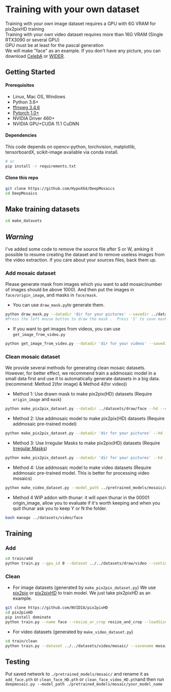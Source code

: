 # Training with your own dataset
Training with your own image dataset requires a GPU with 6G VRAM for pix2pixHD training <br>
Training with your own video dataset requires more than 16G VRAM (Single RTX3090 or several GPU) <br>
GPU must be at least for the pascal generation <br>
We will make "face" as an example. If you don't have any picture, you can download [CelebA](http://mmlab.ie.cuhk.edu.hk/projects/CelebA.html) or [WIDER](http://mmlab.ie.cuhk.edu.hk/projects/WIDERFace/WiderFace_Results.html).

## Getting Started
#### Prerequisites
  - Linux, Mac OS, Windows
  - Python 3.6+
  - [ffmpeg 3.4.6](http://ffmpeg.org/)
  - [Pytorch 1.0+](https://pytorch.org/)
  - NVIDIA Driver 460+
  - NVIDIA GPU+CUDA 11.1 CuDNN<br>
#### Dependencies
This code depends on opencv-python, torchvision, matplotlib, tensorboardX, scikit-image available via conda install.
```bash
# or
pip install -r requirements.txt
```
#### Clone this repo
```bash
git clone https://github.com/HypoX64/DeepMosaics
cd DeepMosaics
```
## Make training datasets
```bash
cd make_datasets
```

## *****Warning*****

I've added some code to remove the source file after S or W, amking it possible to resume creating the dataset and to remove useless images from the video extraction. If you care about your sources files, back them up.

### Add mosaic dataset
Please generate mask from images which you want to add mosaic(number of images should be above 1000). And then put the images in ```face/origin_image```, and masks in ```face/mask```.<br>
* You can use ```draw_mask.py```to generate them.
```bash
python draw_mask.py --datadir 'dir for your pictures' --savedir ../datasets/draw/face
#Press the left mouse button to draw the mask .  Press 'S' to save mask, 'A' to reduce  brush size, 'D' to increase brush size, 'W' to cancel drawing.
```
* If you want to get images from videos, you can use ```get_image_from_video.py```
```bash
python get_image_from_video.py --datadir 'dir for your videos' --savedir ../datasets/video2image --fps 1
```
### Clean mosaic dataset
We provide several methods for generating clean mosaic datasets. However, for better effect, we recommend train a addmosaic model in a small data  first and use it to automatically generate datasets in a big data. (recommend: Method 2(for image) & Method 4(for video))
* Method 1: Use drawn mask to make pix2pix(HD) datasets   (Require``` origin_image``` and ```mask```)
```bash
python make_pix2pix_dataset.py --datadir ../datasets/draw/face --hd --outsize 512 --fold 1 --name face --savedir ../datasets/pix2pix/face --mod drawn --minsize 128 --square
```
* Method 2: Use addmosaic model to make pix2pix(HD) datasets (Require addmosaic pre-trained model)
```bash
python make_pix2pix_dataset.py --datadir 'dir for your pictures' --hd --outsize 512 --fold 1 --name face --savedir ../datasets/pix2pix/face --mod network --model_path ../pretrained_models/mosaic/add_face.pth --minsize 128 --square --mask_threshold 128
```
* Method 3: Use Irregular Masks to make pix2pix(HD) datasets (Require [Irregular Masks](https://nv-adlr.github.io/publication/partialconv-inpainting))
```bash
python make_pix2pix_dataset.py --datadir 'dir for your pictures' --hd --outsize 512 --fold 1 --name face --savedir ../datasets/pix2pix/face --mod irregular --irrholedir ../datasets/Irregular_Holes_mask --square
```
* Method 4: Use addmosaic model to make video datasets (Require addmosaic pre-trained model. This is better for processing video mosaics)
```bash
python make_video_dataset.py --model_path ../pretrained_models/mosaic/add_face.pth --gpu_id 0 --datadir 'dir for your videos' --savedir ../datasets/video/face
```
* Method 4 WIP addon with thunar: it will open thunar in the 00001 origin_image, allow you to evaluate if it's worth keeping and when you quit thunar ask you to keep Y or N the folder.
```bash
bash manage ../datasets/video/face
```

## Training
### Add
```bash
cd train/add
python train.py --gpu_id 0 --dataset ../../datasets/draw/video --continue_train --maxepoch 500 --savename video --loadsize 512 --finesize 360 --batchsize 16
```
### Clean
* For image datasets (generated by ```make_pix2pix_dataset.py```)
We use [pix2pix](https://github.com/junyanz/pytorch-CycleGAN-and-pix2pix) or [pix2pixHD](https://github.com/NVIDIA/pix2pixHD) to train model. We just take pix2pixHD as an example.
```bash
git clone https://github.com/NVIDIA/pix2pixHD
cd pix2pixHD
pip install dominate
python train.py --name face --resize_or_crop resize_and_crop --loadSize 563 --fineSize 512 --label_nc 0 --no_instance --dataroot ../datasets/pix2pix/face
```
* For video datasets (generated by ```make_video_dataset.py```)
```bash
cd train/clean
python train.py --dataset ../../datasets/video/mosaic/ --savename mosaic --n_blocks 4 --lambda_GAN 0.01 --continue_train --loadsize 286 --finesize 256 --batchsize 16 --n_layers_D 2 --num_D 3 --n_epoch 200 --save_freq 3000 --gpu_id 0 --load_thread 6
```
## Testing
Put saved network to ```./pretrained_models/mosaic/``` and rename it as ```add_face.pth``` or ```clean_face_HD.pth``` or ```clean_face_video_HD.pth```and then run ```deepmosaic.py --model_path ./pretrained_models/mosaic/your_model_name```
